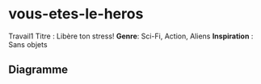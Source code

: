 # vous-etes-le-heros
Travail1 
Titre : Libère ton stress!
**Genre**: Sci-Fi, Action, Aliens
**Inspiration** : Sans objets

<h2>Diagramme<h2> 
